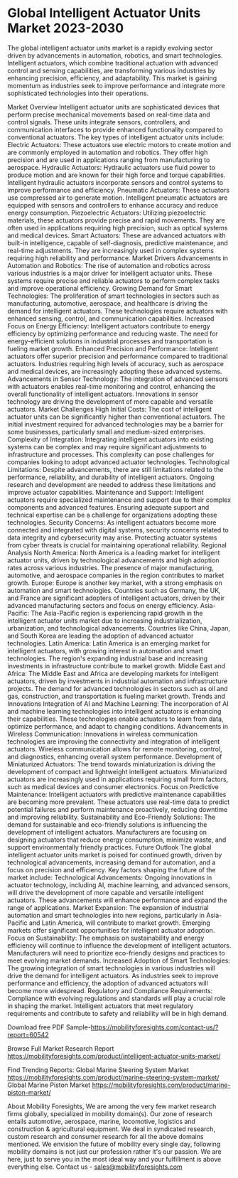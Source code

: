 # Global Intelligent Actuator Units Market 2023-2030
The global intelligent actuator units market is a rapidly evolving sector driven by advancements in automation, robotics, and smart technologies. Intelligent actuators, which combine traditional actuation with advanced control and sensing capabilities, are transforming various industries by enhancing precision, efficiency, and adaptability. This market is gaining momentum as industries seek to improve performance and integrate more sophisticated technologies into their operations.

Market Overview
Intelligent actuator units are sophisticated devices that perform precise mechanical movements based on real-time data and control signals. These units integrate sensors, controllers, and communication interfaces to provide enhanced functionality compared to conventional actuators. The key types of intelligent actuator units include:
Electric Actuators: These actuators use electric motors to create motion and are commonly employed in automation and robotics. They offer high precision and are used in applications ranging from manufacturing to aerospace.
Hydraulic Actuators: Hydraulic actuators use fluid power to produce motion and are known for their high force and torque capabilities. Intelligent hydraulic actuators incorporate sensors and control systems to improve performance and efficiency.
Pneumatic Actuators: These actuators use compressed air to generate motion. Intelligent pneumatic actuators are equipped with sensors and controllers to enhance accuracy and reduce energy consumption.
Piezoelectric Actuators: Utilizing piezoelectric materials, these actuators provide precise and rapid movements. They are often used in applications requiring high precision, such as optical systems and medical devices.
Smart Actuators: These are advanced actuators with built-in intelligence, capable of self-diagnosis, predictive maintenance, and real-time adjustments. They are increasingly used in complex systems requiring high reliability and performance.
Market Drivers
Advancements in Automation and Robotics: The rise of automation and robotics across various industries is a major driver for intelligent actuator units. These systems require precise and reliable actuators to perform complex tasks and improve operational efficiency.
Growing Demand for Smart Technologies: The proliferation of smart technologies in sectors such as manufacturing, automotive, aerospace, and healthcare is driving the demand for intelligent actuators. These technologies require actuators with enhanced sensing, control, and communication capabilities.
Increased Focus on Energy Efficiency: Intelligent actuators contribute to energy efficiency by optimizing performance and reducing waste. The need for energy-efficient solutions in industrial processes and transportation is fueling market growth.
Enhanced Precision and Performance: Intelligent actuators offer superior precision and performance compared to traditional actuators. Industries requiring high levels of accuracy, such as aerospace and medical devices, are increasingly adopting these advanced systems.
Advancements in Sensor Technology: The integration of advanced sensors with actuators enables real-time monitoring and control, enhancing the overall functionality of intelligent actuators. Innovations in sensor technology are driving the development of more capable and versatile actuators.
Market Challenges
High Initial Costs: The cost of intelligent actuator units can be significantly higher than conventional actuators. The initial investment required for advanced technologies may be a barrier for some businesses, particularly small and medium-sized enterprises.
Complexity of Integration: Integrating intelligent actuators into existing systems can be complex and may require significant adjustments to infrastructure and processes. This complexity can pose challenges for companies looking to adopt advanced actuator technologies.
Technological Limitations: Despite advancements, there are still limitations related to the performance, reliability, and durability of intelligent actuators. Ongoing research and development are needed to address these limitations and improve actuator capabilities.
Maintenance and Support: Intelligent actuators require specialized maintenance and support due to their complex components and advanced features. Ensuring adequate support and technical expertise can be a challenge for organizations adopting these technologies.
Security Concerns: As intelligent actuators become more connected and integrated with digital systems, security concerns related to data integrity and cybersecurity may arise. Protecting actuator systems from cyber threats is crucial for maintaining operational reliability.
Regional Analysis
North America: North America is a leading market for intelligent actuator units, driven by technological advancements and high adoption rates across various industries. The presence of major manufacturing, automotive, and aerospace companies in the region contributes to market growth.
Europe: Europe is another key market, with a strong emphasis on automation and smart technologies. Countries such as Germany, the UK, and France are significant adopters of intelligent actuators, driven by their advanced manufacturing sectors and focus on energy efficiency.
Asia-Pacific: The Asia-Pacific region is experiencing rapid growth in the intelligent actuator units market due to increasing industrialization, urbanization, and technological advancements. Countries like China, Japan, and South Korea are leading the adoption of advanced actuator technologies.
Latin America: Latin America is an emerging market for intelligent actuators, with growing interest in automation and smart technologies. The region's expanding industrial base and increasing investments in infrastructure contribute to market growth.
Middle East and Africa: The Middle East and Africa are developing markets for intelligent actuators, driven by investments in industrial automation and infrastructure projects. The demand for advanced technologies in sectors such as oil and gas, construction, and transportation is fueling market growth.
Trends and Innovations
Integration of AI and Machine Learning: The incorporation of AI and machine learning technologies into intelligent actuators is enhancing their capabilities. These technologies enable actuators to learn from data, optimize performance, and adapt to changing conditions.
Advancements in Wireless Communication: Innovations in wireless communication technologies are improving the connectivity and integration of intelligent actuators. Wireless communication allows for remote monitoring, control, and diagnostics, enhancing overall system performance.
Development of Miniaturized Actuators: The trend towards miniaturization is driving the development of compact and lightweight intelligent actuators. Miniaturized actuators are increasingly used in applications requiring small form factors, such as medical devices and consumer electronics.
Focus on Predictive Maintenance: Intelligent actuators with predictive maintenance capabilities are becoming more prevalent. These actuators use real-time data to predict potential failures and perform maintenance proactively, reducing downtime and improving reliability.
Sustainability and Eco-Friendly Solutions: The demand for sustainable and eco-friendly solutions is influencing the development of intelligent actuators. Manufacturers are focusing on designing actuators that reduce energy consumption, minimize waste, and support environmentally friendly practices.
Future Outlook
The global intelligent actuator units market is poised for continued growth, driven by technological advancements, increasing demand for automation, and a focus on precision and efficiency. Key factors shaping the future of the market include:
Technological Advancements: Ongoing innovations in actuator technology, including AI, machine learning, and advanced sensors, will drive the development of more capable and versatile intelligent actuators. These advancements will enhance performance and expand the range of applications.
Market Expansion: The expansion of industrial automation and smart technologies into new regions, particularly in Asia-Pacific and Latin America, will contribute to market growth. Emerging markets offer significant opportunities for intelligent actuator adoption.
Focus on Sustainability: The emphasis on sustainability and energy efficiency will continue to influence the development of intelligent actuators. Manufacturers will need to prioritize eco-friendly designs and practices to meet evolving market demands.
Increased Adoption of Smart Technologies: The growing integration of smart technologies in various industries will drive the demand for intelligent actuators. As industries seek to improve performance and efficiency, the adoption of advanced actuators will become more widespread.
Regulatory and Compliance Requirements: Compliance with evolving regulations and standards will play a crucial role in shaping the market. Intelligent actuators that meet regulatory requirements and contribute to safety and reliability will be in high demand.

Download free PDF Sample-https://mobilityforesights.com/contact-us/?report=60542



Browse Full Market Research Report 
https://mobilityforesights.com/product/intelligent-actuator-units-market/


Find Trending Reports:
Global Marine Steering System Market
https://mobilityforesights.com/product/marine-steering-system-market/
Global Marine Piston Market
https://mobilityforesights.com/product/marine-piston-market/





About Mobility Foresights,
We are among the very few market research firms globally, specialized in mobility domain(s). Our zone of research entails automotive, aerospace, marine, locomotive, logistics and construction & agricultural equipment. We deal in syndicated research, custom research and consumer research for all the above domains mentioned.
We envision the future of mobility every single day, following mobility domains is not just our profession rather it's our passion. We are here, just to serve you in the most ideal way and your fulfillment is above everything else. Contact us -  sales@mobilityforesights.com 
